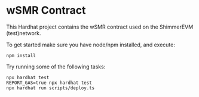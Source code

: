 # wSMR Contract

This Hardhat project contains the wSMR contract used on the ShimmerEVM (test)network.

To get started make sure you have node/npm installed, and execute:

```shell
npm install
```

Try running some of the following tasks:

```shell
npx hardhat test
REPORT_GAS=true npx hardhat test
npx hardhat run scripts/deploy.ts
```

